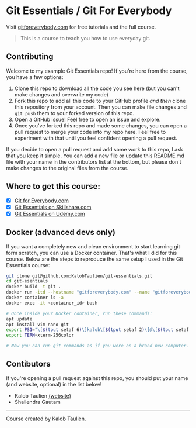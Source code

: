 # Git Essentials / Git For Everybody
Visit [gitforeverybody.com](https://gitforeverybody.com/) for free tutorials and the full course.

> This is a course to teach you how to use everyday git.


## Contributing
Welcome to my example Git Essentials repo! If you're here from the course, you have a few options:

1. Clone this repo to download all the code you see here (but you can't make changes and overwrite my code)
2. Fork this repo to add all this code to your GitHub profile _and then_ clone this repository from your account. Then you can make file changes and `git push` them to your forked version of this repo.
3. Open a GitHub issue! Feel free to open an issue and explore.
4. Once you've forked this repo and made some changes, you can open a pull request to merge your code into my repo here. Feel free to experiment with that until you feel confident opening a pull request.

If you decide to open a pull request and add some work to this repo, I ask that you keep it simple. You can add a new file or update this README.md file with your name in the contributors list at the bottom, but please don't make changes to the original files from the course.

## Where to get this course:
- [x] [Git for Everybody.com](https://gitforeverybody.com/git-essentials/)
- [x] [Git Essentials on Skillshare.com](https://skl.sh/2viPzB9)
- [x] [Git Essentials on Udemy.com](https://www.udemy.com/course/git-and-github-tutorial/?referralCode=91132F334DCD0CCAA250)

## Docker (advanced devs only)
If you want a completely new and clean environment to start learning git form scratch, you can use a Docker container. That's what I did for this course. Below are the steps to reproduce the same setup I used in the Git Essentials course:

```bash
git clone git@github.com:KalobTaulien/git-essentials.git
cd git-esentials
docker build -t git .
docker run -itd --hostname "gitforeverybody.com" --name "gitforeverybody.com" git
docker container ls -a
docker exec -it <container_id> bash

# Once inside your Docker container, run these commands:
apt update
apt install vim nano git
export PS1="\[$(tput setaf 6)\]kalob\[$(tput setaf 2)\]@\[$(tput setaf 3)\]gitforeverybody.com: \[$(tput sgr0)\]"
export TERM=xterm-256color

# Now you can run git commands as if you were on a brand new computer. You'll need to generate an SSH key and add it to GitHub.
```

## Contibutors
If you're opening a pull request against this repo, you should put your name (and website, optional) in the list below!

* Kalob Taulien [(website)](https://gitforeverybody.com/)
* Shailendra Gautam

___

Course created by Kalob Taulien.
